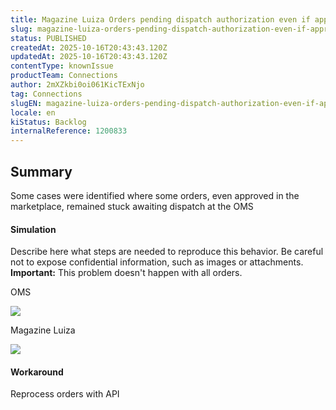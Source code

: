 ```yaml
---
title: Magazine Luiza Orders pending dispatch authorization even if approved by Marketplace
slug: magazine-luiza-orders-pending-dispatch-authorization-even-if-approved-by-marketplace
status: PUBLISHED
createdAt: 2025-10-16T20:43:43.120Z
updatedAt: 2025-10-16T20:43:43.120Z
contentType: knownIssue
productTeam: Connections
author: 2mXZkbi0oi061KicTExNjo
tag: Connections
slugEN: magazine-luiza-orders-pending-dispatch-authorization-even-if-approved-by-marketplace
locale: en
kiStatus: Backlog
internalReference: 1200833
---
```


## Summary


Some cases were identified where some orders, even approved in the marketplace, remained stuck awaiting dispatch at the OMS


#### Simulation


Describe here what steps are needed to reproduce this behavior. Be careful not to expose confidential information, such as images or attachments.
**Important:** This problem doesn't happen with all orders.

OMS

 ![](https://vtexhelp.zendesk.com/attachments/token/Og610DmFNOXxq62mJ8Mi7KH0x/?name=image.png)


Magazine Luiza

 ![](https://vtexhelp.zendesk.com/attachments/token/dO1rwzcpoXTv5KSHqRk0ddHVv/?name=image.png)




#### Workaround


Reprocess orders with API


